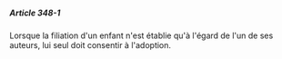 ##### Article 348-1

Lorsque la filiation d'un enfant n'est établie qu'à l'égard de l'un de ses auteurs, lui seul doit consentir à l'adoption.

